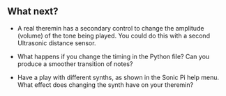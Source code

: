 ## What next?

- A real theremin has a secondary control to change the amplitude (volume) of the tone being played. You could do this with a second Ultrasonic distance sensor.

- What happens if you change the timing in the Python file? Can you produce a smoother transition of notes?

- Have a play with different synths, as shown in the Sonic Pi help menu. What effect does changing the synth have on your theremin?

